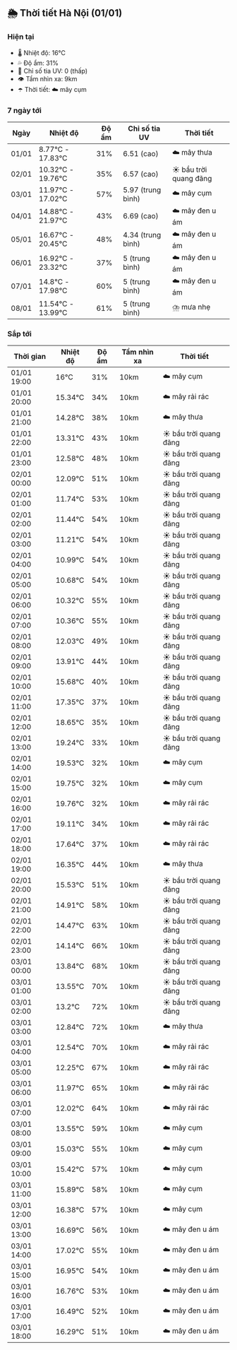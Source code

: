 ## 🌦️ Thời tiết Hà Nội (01/01)

### Hiện tại

- 🌡️ Nhiệt độ: 16℃
- 💦 Độ ẩm: 31%
- 🌟 Chỉ số tia UV: 0 (thấp)
- 👁️ Tầm nhìn xa: 9km
- ☂️ Thời tiết: ☁️ mây cụm

### 7 ngày tới

| Ngày | Nhiệt độ | Độ ẩm | Chỉ số tia UV | Thời tiết |
| --- | --- | --- | --- | --- |
| 01/01 | 8.77℃ - 17.83℃ | 31% | 6.51 (cao) | ☁️ mây thưa |
| 02/01 | 10.32℃ - 19.76℃ | 35% | 6.57 (cao) | ☀️ bầu trời quang đãng |
| 03/01 | 11.97℃ - 17.02℃ | 57% | 5.97 (trung bình) | ☁️ mây cụm |
| 04/01 | 14.88℃ - 21.97℃ | 43% | 6.69 (cao) | ☁️ mây đen u ám |
| 05/01 | 16.67℃ - 20.45℃ | 48% | 4.34 (trung bình) | ☁️ mây đen u ám |
| 06/01 | 16.92℃ - 23.32℃ | 37% | 5 (trung bình) | ☁️ mây đen u ám |
| 07/01 | 14.8℃ - 17.98℃ | 60% | 5 (trung bình) | ☁️ mây đen u ám |
| 08/01 | 11.54℃ - 13.99℃ | 61% | 5 (trung bình) | ⛈️ mưa nhẹ |

### Sắp tới

| Thời gian | Nhiệt độ | Độ ẩm | Tầm nhìn xa | Thời tiết |
| --- | --- | --- | --- | --- |
| 01/01 19:00 | 16℃ | 31% | 10km | ☁️ mây cụm |
| 01/01 20:00 | 15.34℃ | 34% | 10km | ☁️ mây rải rác |
| 01/01 21:00 | 14.28℃ | 38% | 10km | ☁️ mây thưa |
| 01/01 22:00 | 13.31℃ | 43% | 10km | ☀️ bầu trời quang đãng |
| 01/01 23:00 | 12.58℃ | 48% | 10km | ☀️ bầu trời quang đãng |
| 02/01 00:00 | 12.09℃ | 51% | 10km | ☀️ bầu trời quang đãng |
| 02/01 01:00 | 11.74℃ | 53% | 10km | ☀️ bầu trời quang đãng |
| 02/01 02:00 | 11.44℃ | 54% | 10km | ☀️ bầu trời quang đãng |
| 02/01 03:00 | 11.21℃ | 54% | 10km | ☀️ bầu trời quang đãng |
| 02/01 04:00 | 10.99℃ | 54% | 10km | ☀️ bầu trời quang đãng |
| 02/01 05:00 | 10.68℃ | 54% | 10km | ☀️ bầu trời quang đãng |
| 02/01 06:00 | 10.32℃ | 55% | 10km | ☀️ bầu trời quang đãng |
| 02/01 07:00 | 10.36℃ | 55% | 10km | ☀️ bầu trời quang đãng |
| 02/01 08:00 | 12.03℃ | 49% | 10km | ☀️ bầu trời quang đãng |
| 02/01 09:00 | 13.91℃ | 44% | 10km | ☀️ bầu trời quang đãng |
| 02/01 10:00 | 15.68℃ | 40% | 10km | ☀️ bầu trời quang đãng |
| 02/01 11:00 | 17.35℃ | 37% | 10km | ☀️ bầu trời quang đãng |
| 02/01 12:00 | 18.65℃ | 35% | 10km | ☀️ bầu trời quang đãng |
| 02/01 13:00 | 19.24℃ | 33% | 10km | ☀️ bầu trời quang đãng |
| 02/01 14:00 | 19.53℃ | 32% | 10km | ☁️ mây cụm |
| 02/01 15:00 | 19.75℃ | 32% | 10km | ☁️ mây cụm |
| 02/01 16:00 | 19.76℃ | 32% | 10km | ☁️ mây rải rác |
| 02/01 17:00 | 19.11℃ | 34% | 10km | ☁️ mây rải rác |
| 02/01 18:00 | 17.64℃ | 37% | 10km | ☁️ mây rải rác |
| 02/01 19:00 | 16.35℃ | 44% | 10km | ☁️ mây thưa |
| 02/01 20:00 | 15.53℃ | 51% | 10km | ☀️ bầu trời quang đãng |
| 02/01 21:00 | 14.91℃ | 58% | 10km | ☀️ bầu trời quang đãng |
| 02/01 22:00 | 14.47℃ | 63% | 10km | ☀️ bầu trời quang đãng |
| 02/01 23:00 | 14.14℃ | 66% | 10km | ☀️ bầu trời quang đãng |
| 03/01 00:00 | 13.84℃ | 68% | 10km | ☀️ bầu trời quang đãng |
| 03/01 01:00 | 13.55℃ | 70% | 10km | ☀️ bầu trời quang đãng |
| 03/01 02:00 | 13.2℃ | 72% | 10km | ☀️ bầu trời quang đãng |
| 03/01 03:00 | 12.84℃ | 72% | 10km | ☁️ mây thưa |
| 03/01 04:00 | 12.54℃ | 70% | 10km | ☁️ mây rải rác |
| 03/01 05:00 | 12.25℃ | 67% | 10km | ☁️ mây rải rác |
| 03/01 06:00 | 11.97℃ | 65% | 10km | ☁️ mây rải rác |
| 03/01 07:00 | 12.02℃ | 64% | 10km | ☁️ mây rải rác |
| 03/01 08:00 | 13.55℃ | 59% | 10km | ☁️ mây cụm |
| 03/01 09:00 | 15.03℃ | 55% | 10km | ☁️ mây cụm |
| 03/01 10:00 | 15.42℃ | 57% | 10km | ☁️ mây cụm |
| 03/01 11:00 | 15.89℃ | 58% | 10km | ☁️ mây cụm |
| 03/01 12:00 | 16.38℃ | 57% | 10km | ☁️ mây cụm |
| 03/01 13:00 | 16.69℃ | 56% | 10km | ☁️ mây đen u ám |
| 03/01 14:00 | 17.02℃ | 55% | 10km | ☁️ mây đen u ám |
| 03/01 15:00 | 16.95℃ | 54% | 10km | ☁️ mây đen u ám |
| 03/01 16:00 | 16.76℃ | 53% | 10km | ☁️ mây đen u ám |
| 03/01 17:00 | 16.49℃ | 52% | 10km | ☁️ mây đen u ám |
| 03/01 18:00 | 16.29℃ | 51% | 10km | ☁️ mây đen u ám |
